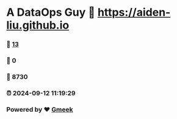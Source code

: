 # A DataOps Guy :link: https://aiden-liu.github.io 
### :page_facing_up: [13](https://aiden-liu.github.io/tag.html) 
### :speech_balloon: 0 
### :hibiscus: 8730 
### :alarm_clock: 2024-09-12 11:19:29 
### Powered by :heart: [Gmeek](https://github.com/Meekdai/Gmeek)
